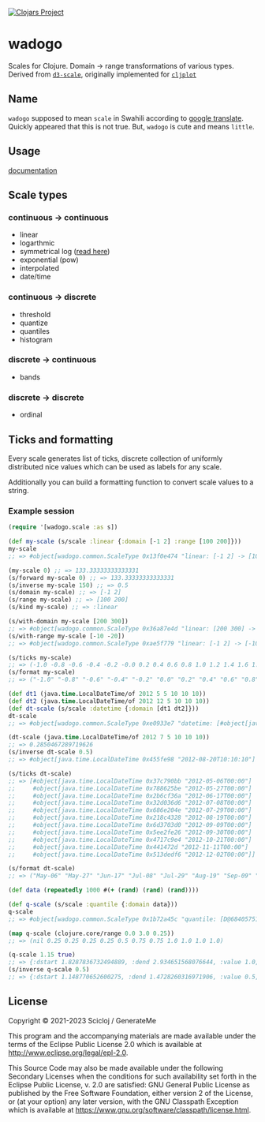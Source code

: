 [![Clojars Project](https://img.shields.io/clojars/v/org.scicloj/wadogo.svg)](https://clojars.org/org.scicloj/wadogo)

# wadogo

Scales for Clojure. Domain -> range transformations of various types. Derived from [`d3-scale`](https://github.com/d3/d3-scale), originally implemented for [`cljplot`](https://github.com/generateme/cljplot)

## Name

`wadogo` supposed to mean `scale` in Swahili according to [google translate](https://translate.google.com/?sl=en&tl=sw&text=scale&op=translate). Quickly appeared that this is not true. But, `wadogo` is cute and means `little`.

## Usage

[documentation](https://scicloj.github.io/wadogo/index.html)

## Scale types

### continuous -> continuous

* linear
* logarthmic
* symmetrical log ([read here](https://www.researchgate.net/profile/John_Webber4/publication/233967063_A_bi-symmetric_log_transformation_for_wide-range_data/links/0fcfd50d791c85082e000000.pdf))
* exponential (pow)
* interpolated
* date/time

### continuous -> discrete

* threshold
* quantize
* quantiles
* histogram

### discrete -> continuous

* bands

### discrete -> discrete

* ordinal

## Ticks and formatting

Every scale generates list of ticks, discrete collection of uniformly distributed nice values which can be used as labels for any scale.

Additionally you can build a formatting function to convert scale values to a string.

### Example session


```clojure
(require '[wadogo.scale :as s])

(def my-scale (s/scale :linear {:domain [-1 2] :range [100 200]}))
my-scale
;; => #object[wadogo.common.ScaleType 0x13f0e474 "linear: [-1 2] -> [100 200] {}"]

(my-scale 0) ;; => 133.33333333333331
(s/forward my-scale 0) ;; => 133.33333333333331
(s/inverse my-scale 150) ;; => 0.5
(s/domain my-scale) ;; => [-1 2]
(s/range my-scale) ;; => [100 200]
(s/kind my-scale) ;; => :linear

(s/with-domain my-scale [200 300])
;; => #object[wadogo.common.ScaleType 0x36a87e4d "linear: [200 300] -> [100 200] {}"]
(s/with-range my-scale [-10 -20])
;; => #object[wadogo.common.ScaleType 0xae5f779 "linear: [-1 2] -> [-10 -20] {}"]

(s/ticks my-scale)
;; => (-1.0 -0.8 -0.6 -0.4 -0.2 -0.0 0.2 0.4 0.6 0.8 1.0 1.2 1.4 1.6 1.8 2.0)
(s/format my-scale)
;; => ("-1.0" "-0.8" "-0.6" "-0.4" "-0.2" "0.0" "0.2" "0.4" "0.6" "0.8" "1.0" "1.2" "1.4" "1.6" "1.8" "2.0")

(def dt1 (java.time.LocalDateTime/of 2012 5 5 10 10 10))
(def dt2 (java.time.LocalDateTime/of 2012 12 5 10 10 10))
(def dt-scale (s/scale :datetime {:domain [dt1 dt2]}))
dt-scale
;; => #object[wadogo.common.ScaleType 0xe0933e7 "datetime: [#object[java.time.LocalDateTime 0x75e397a \"2012-05-05T10:10:10\"] #object[java.time.LocalDateTime 0xba90eb6 \"2012-12-05T10:10:10\"]] -> [0.0 1.0] {:millis 18489600000.0M}"]

(dt-scale (java.time.LocalDateTime/of 2012 7 5 10 10 10))
;; => 0.2850467289719626
(s/inverse dt-scale 0.5)
;; => #object[java.time.LocalDateTime 0x455fe98 "2012-08-20T10:10:10"]

(s/ticks dt-scale)
;; => [#object[java.time.LocalDateTime 0x37c790bb "2012-05-06T00:00"]
;;     #object[java.time.LocalDateTime 0x788625be "2012-05-27T00:00"]
;;     #object[java.time.LocalDateTime 0x2b6cf36a "2012-06-17T00:00"]
;;     #object[java.time.LocalDateTime 0x32d036d6 "2012-07-08T00:00"]
;;     #object[java.time.LocalDateTime 0x686e204e "2012-07-29T00:00"]
;;     #object[java.time.LocalDateTime 0x218c4328 "2012-08-19T00:00"]
;;     #object[java.time.LocalDateTime 0x6d3703d0 "2012-09-09T00:00"]
;;     #object[java.time.LocalDateTime 0x5ee2fe26 "2012-09-30T00:00"]
;;     #object[java.time.LocalDateTime 0x4717c9e4 "2012-10-21T00:00"]
;;     #object[java.time.LocalDateTime 0x441472d "2012-11-11T00:00"]
;;     #object[java.time.LocalDateTime 0x513dedf6 "2012-12-02T00:00"]]

(s/format dt-scale)
;; => ("May-06" "May-27" "Jun-17" "Jul-08" "Jul-29" "Aug-19" "Sep-09" "Sep-30" "Oct-21" "Nov-11" "Dec-02")

(def data (repeatedly 1000 #(+ (rand) (rand) (rand))))

(def q-scale (s/scale :quantile {:domain data}))
q-scale
;; => #object[wadogo.common.ScaleType 0x1b72a45c "quantile: [D@68405751 -> (0.25 0.5 0.75 1.0) {:estimation-strategy :legacy, :quantiles ([1.148770652600275 0.25] [1.4728260316971906 0.5] [1.8287836732494889 0.75])}"]

(map q-scale (clojure.core/range 0.0 3.0 0.25))
;; => (nil 0.25 0.25 0.25 0.25 0.5 0.75 0.75 1.0 1.0 1.0 1.0)

(q-scale 1.15 true)
;; => {:dstart 1.8287836732494889, :dend 2.934651568076644, :value 1.0, :count 250, :quantile 1.0}
(s/inverse q-scale 0.5)
;; => {:dstart 1.148770652600275, :dend 1.4728260316971906, :value 0.5, :count 250, :quantile 0.5}
```

## License

Copyright © 2021-2023 Scicloj / GenerateMe

This program and the accompanying materials are made available under the
terms of the Eclipse Public License 2.0 which is available at
http://www.eclipse.org/legal/epl-2.0.

This Source Code may also be made available under the following Secondary
Licenses when the conditions for such availability set forth in the Eclipse
Public License, v. 2.0 are satisfied: GNU General Public License as published by
the Free Software Foundation, either version 2 of the License, or (at your
option) any later version, with the GNU Classpath Exception which is available
at https://www.gnu.org/software/classpath/license.html.

